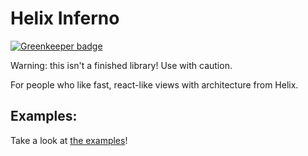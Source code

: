 # Helix Inferno

[![Greenkeeper badge](https://badges.greenkeeper.io/josephluck/helix-yo-yo.svg)](https://greenkeeper.io/)

Warning: this isn't a finished library! Use with caution.

For people who like fast, react-like views with architecture from Helix.

## Examples:
Take a look at [the examples](examples)!
